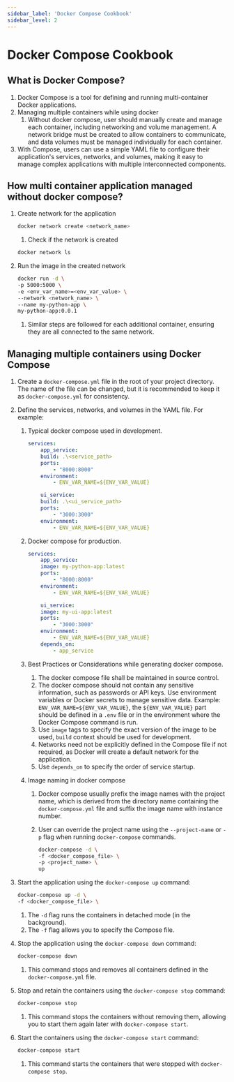 ```yaml
---
sidebar_label: 'Docker Compose Cookbook'
sidebar_level: 2
---
```


# Docker Compose Cookbook

## What is Docker Compose?

1. Docker Compose is a tool for defining and running multi-container Docker applications.
2. Managing multiple containers while using docker
   1. Without docker compose, user should manually create and manage each container, including networking and volume
      management. A network bridge must be created to allow containers to communicate, and data volumes must be managed
      individually for each container.
3. With Compose, users can use a simple YAML file to configure their application's services, networks, and volumes,
   making it easy to manage complex applications with multiple interconnected components.

## How multi container application managed without docker compose?

1. Create network for the application

   ```bash
   docker network create <network_name>
   ```

   1. Check if the network is created

   ```bash
   docker network ls
   ```

2. Run the image in the created network

   ```bash
   docker run -d \
   -p 5000:5000 \
   -e <env_var_name>=<env_var_value> \
   --network <network_name> \
   --name my-python-app \
   my-python-app:0.0.1
   ```

   1. Similar steps are followed for each additional container, ensuring they are all connected to the same network.

## Managing multiple containers using Docker Compose

1. Create a `docker-compose.yml` file in the root of your project directory. The name of the file can be changed, but
   it is recommended to keep it as `docker-compose.yml` for consistency.
2. Define the services, networks, and volumes in the YAML file. For example:

   1. Typical docker compose used in development.

        ```yaml
        services:
            app_service:
            build: .\<service_path>
            ports:
                - "8000:8000"
            environment:
                - ENV_VAR_NAME=${ENV_VAR_VALUE}

            ui_service:
            build: .\<ui_service_path>
            ports:
                - "3000:3000"
            environment:
                - ENV_VAR_NAME=${ENV_VAR_VALUE}
        ```

   2. Docker compose for production.

        ```yaml
        services:
            app_service:
            image: my-python-app:latest
            ports:
                - "8000:8000"
            environment:
                - ENV_VAR_NAME=${ENV_VAR_VALUE}

            ui_service:
            image: my-ui-app:latest
            ports:
                - "3000:3000"
            environment:
                - ENV_VAR_NAME=${ENV_VAR_VALUE}
            depends_on:
                - app_service
        ```

   3. Best Practices or Considerations while generating docker compose.
      1. The docker compose file shall be maintained in source control.
      2. The docker compose should not contain any sensitive information, such as passwords or API keys. Use environment
         variables or Docker secrets to manage sensitive data. Example: `ENV_VAR_NAME=${ENV_VAR_VALUE}`, the
         `${ENV_VAR_VALUE}` part should be defined in a `.env` file or in the environment where the Docker Compose
         command is run.
      3. Use `image` tags to specify the exact version of the image to be used, `build` context should be used for
         development.
      4. Networks need not be explicitly defined in the Compose file if not required, as Docker will create a default
         network for the application.
      5. Use `depends_on` to specify the order of service startup.

   4. Image naming in docker compose
      1. Docker compose usually prefix the image names with the project name, which is derived from the directory name
         containing the `docker-compose.yml` file and suffix the image name with instance number.
      2. User can override the project name using the `--project-name` or `-p` flag when running `docker-compose`
         commands.

         ```bash
         docker-compose -d \
         -f <docker_compose_file> \
         -p <project_name> \
         up
         ```

3. Start the application using the `docker-compose up` command:

   ```bash
   docker-compose up -d \
   -f <docker_compose_file> \
   ```

   1. The `-d` flag runs the containers in detached mode (in the background).
   2. The `-f` flag allows you to specify the Compose file.

4. Stop the application using the `docker-compose down` command:

   ```bash
   docker-compose down
   ```

   1. This command stops and removes all containers defined in the `docker-compose.yml` file.

5. Stop and retain the containers using the `docker-compose stop` command:

   ```bash
   docker-compose stop
   ```

   1. This command stops the containers without removing them, allowing you to start them again later
      with `docker-compose start`.

6. Start the containers using the `docker-compose start` command:

   ```bash
   docker-compose start
   ```

   1. This command starts the containers that were stopped with `docker-compose stop`.
